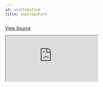 ```yaml
---
id: useStepsForm
title: useStepsForm
---
```


[View Source](https://github.com/pankod/refine/tree/master/examples/useStepsForm)

<iframe src="https://codesandbox.io/embed/refine-use-steps-form-example-ok968?autoresize=1&fontsize=14&module=%2Fsrc%2Fpages%2Fposts%2Fedit.tsx&theme=dark&view=preview"
    style={{width: "100%", height:"80vh", border: "0px", borderRadius: "8px", overflow:"hidden"}}
    title="refine-use-steps-form-example"
    allow="accelerometer; ambient-light-sensor; camera; encrypted-media; geolocation; gyroscope; hid; microphone; midi; payment; usb; vr; xr-spatial-tracking"
    sandbox="allow-forms allow-modals allow-popups allow-presentation allow-same-origin allow-scripts"
></iframe>
